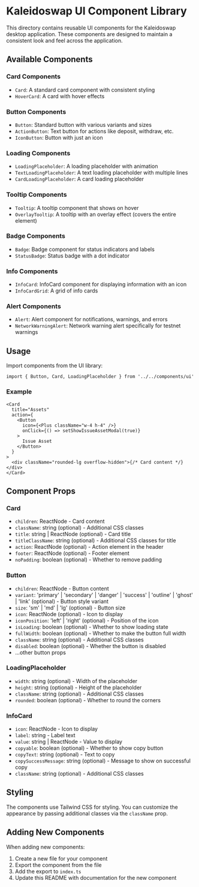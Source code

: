 # Kaleidoswap UI Component Library

This directory contains reusable UI components for the Kaleidoswap desktop application. These components are designed to maintain a consistent look and feel across the application.

## Available Components

### Card Components

- `Card`: A standard card component with consistent styling
- `HoverCard`: A card with hover effects

### Button Components

- `Button`: Standard button with various variants and sizes
- `ActionButton`: Text button for actions like deposit, withdraw, etc.
- `IconButton`: Button with just an icon

### Loading Components

- `LoadingPlaceholder`: A loading placeholder with animation
- `TextLoadingPlaceholder`: A text loading placeholder with multiple lines
- `CardLoadingPlaceholder`: A card loading placeholder

### Tooltip Components

- `Tooltip`: A tooltip component that shows on hover
- `OverlayTooltip`: A tooltip with an overlay effect (covers the entire element)

### Badge Components

- `Badge`: Badge component for status indicators and labels
- `StatusBadge`: Status badge with a dot indicator

### Info Components

- `InfoCard`: InfoCard component for displaying information with an icon
- `InfoCardGrid`: A grid of info cards

### Alert Components

- `Alert`: Alert component for notifications, warnings, and errors
- `NetworkWarningAlert`: Network warning alert specifically for testnet warnings

## Usage

Import components from the UI library:

```tsx
import { Button, Card, LoadingPlaceholder } from '../../components/ui'
```

### Example

```tsx
<Card
  title="Assets"
  action={
    <Button
      icon={<Plus className="w-4 h-4" />}
      onClick={() => setShowIssueAssetModal(true)}
    >
      Issue Asset
    </Button>
  }
>
  <div className="rounded-lg overflow-hidden">{/* Card content */}</div>
</Card>
```

## Component Props

### Card

- `children`: ReactNode - Card content
- `className`: string (optional) - Additional CSS classes
- `title`: string | ReactNode (optional) - Card title
- `titleClassName`: string (optional) - Additional CSS classes for title
- `action`: ReactNode (optional) - Action element in the header
- `footer`: ReactNode (optional) - Footer element
- `noPadding`: boolean (optional) - Whether to remove padding

### Button

- `children`: ReactNode - Button content
- `variant`: 'primary' | 'secondary' | 'danger' | 'success' | 'outline' | 'ghost' | 'link' (optional) - Button style variant
- `size`: 'sm' | 'md' | 'lg' (optional) - Button size
- `icon`: ReactNode (optional) - Icon to display
- `iconPosition`: 'left' | 'right' (optional) - Position of the icon
- `isLoading`: boolean (optional) - Whether to show loading state
- `fullWidth`: boolean (optional) - Whether to make the button full width
- `className`: string (optional) - Additional CSS classes
- `disabled`: boolean (optional) - Whether the button is disabled
- ...other button props

### LoadingPlaceholder

- `width`: string (optional) - Width of the placeholder
- `height`: string (optional) - Height of the placeholder
- `className`: string (optional) - Additional CSS classes
- `rounded`: boolean (optional) - Whether to round the corners

### InfoCard

- `icon`: ReactNode - Icon to display
- `label`: string - Label text
- `value`: string | ReactNode - Value to display
- `copyable`: boolean (optional) - Whether to show copy button
- `copyText`: string (optional) - Text to copy
- `copySuccessMessage`: string (optional) - Message to show on successful copy
- `className`: string (optional) - Additional CSS classes

## Styling

The components use Tailwind CSS for styling. You can customize the appearance by passing additional classes via the `className` prop.

## Adding New Components

When adding new components:

1. Create a new file for your component
2. Export the component from the file
3. Add the export to `index.ts`
4. Update this README with documentation for the new component

